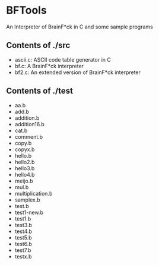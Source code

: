 # BFTools
An Interpreter of BrainF*ck in C and some sample programs

Contents of ./src
-----------------
  - ascii.c: ASCII code table generator in C
  - bf.c: A BrainF*ck interpreter
  - bf2.c: An extended version of BrainF*ck interpreter

Contents of ./test
------------------
  - aa.b
  - add.b
  - addition.b
  - addition16.b
  - cat.b
  - comment.b
  - copy.b
  - copyx.b
  - hello.b
  - hello2.b
  - hello3.b
  - hello4.b
  - meijo.b
  - mul.b
  - multiplication.b
  - samplex.b
  - test.b
  - test1-new.b
  - test1.b
  - test3.b
  - test4.b
  - test5.b
  - test6.b
  - test7.b
  - testx.b
